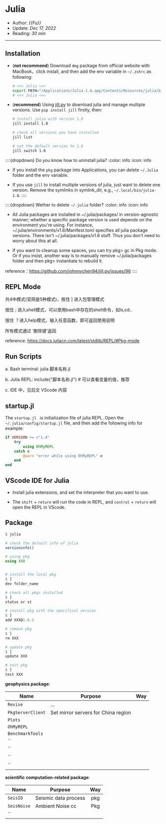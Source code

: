 # Julia

- Author: *{{Fu}}*
- Update: *Dec 17, 2022*
- Reading: *30 min*

---



## Installation

- (**not recommend**)  Download `dmg` package from official website with MacBook，click install, and then add the env variable in `~/.zshrc` as following:

    ```bash
    # >>> Julia >>>
    export PATH="/Applications/Julia-1.6.app/Contents/Resources/julia/bin/:$PATH"
    # <<< Julia <<<
    ```

- (**recommend**) Using [jill.py](https://github.com/johnnychen94/jill.py) to download julia and manage multiple versions. Use `pip install jill` firstly, then:

    ```bash
    # install julia with version 1.8
    jill install 1.8 		

    # check all versions you have installed
    jill list  			

    # set the default version to 1.6
    jill switch 1.6 		
    ```

::::{dropdown} Do you know how to uninstall julia?
:color: info
:icon: info

- If you install the `pkg` package into Applications, you can delete `~/.Julia` folder and the env variable.

- If you use `jill` to install multiple versions of julia, just want to delete one version.
Remove the symlinks in symlink_dir, e.g., `~/.local/bin/julia-1.6`.
::::


::::{dropdown} Wether to delete `~/.julia` folder?
:color: info
:icon: info

* All Julia packages are installed in ~/.julia/packages/ in version-agnostic manner; whether a specific package version is used depends on the environment you're using. For instance, ~/.julia/environments/v1.6/Manifest.toml specifies all julia package versions. There isn't ~/.julia/packages/v1.6 stuff. Thus you don't need to worry about this at all.

* If you want to cleanup some spaces, you can try pkg> gc in Pkg mode. Or if you insist, another way is to manually remove ~/.julia/packages folder and then pkg> instantiate to rebuild it.

reference：https://github.com/johnnychen94/jill.py/issues/96
::::



## REPL Mode



共4中模式(官网是5种模式)，按住 ] 进入包管理模式

按住 ; 进入shell模式，可以使用bash中存在的shell命令，如ls,cd..

按住 ？进入help模式，输入任意函数，即可返回使用说明

所有模式通过 ’删除键‘返回

reference: https://docs.juliacn.com/latest/stdlib/REPL/#Pkg-mode




## Run Scripts

	
a. Bash terminal: julia 脚本名称.jl   

b. Julia REPL: include("脚本名称.jl")   # 可以查看变量的值，推荐

c. IDE 中，见后文 VScode 内容




## startup.jl  
The `startup.jl ` is initialization file of julia REPL.
Open the `~/.julia/config/startup.jl` file, and then add the following info for example:

```julia
if VERSION >= v"1.4"
    try
        using OhMyREPL
    catch e
        @warn "error while using OhMyREPL" e
    end
end
```





## VScode IDE for Julia

- Install julia extensions, and set the interpreter that you want to use.

- The `shift` + `return` will run the code in REPL,
and `control` + `return` will open the REPL in VScode.



## Package

```julia
$ julia

# check the default info of julia
versioninfo()

# using pkg
using XXX 			


# install the local pkg
$ ]
dev folder_name

# check all pkgs installed
$ ]
status or st

# install pkg with the specifical version
$ ]
add XXX@1.6.2 		

# remove pkg
$ ]
rm XXX 			

# update pkg
$ ]
update XXX  

# test pkg
$ ]
test XXX 			

```



**geophysics package**:

|     Name     |    Purpose    |     Way       |     
| ------------ | ------------- | :-----------: |
| `Revise`       | ...           |    |
| `PkgServerClient`   | Set mirror servers for China region      |      |
| `Plots`   |        |      |
| `OhMyREPL`   |        |      |
| `BenchmarkTools`   |        |      |
| ``   |        |      |
| ``   |        |      |
| ``   |        |      |
| ``   |        |      |

**scientific computation-related package**:

|    Name       |    Purpose    |    Way       |     
| ------------  | ------------- | :----------: |
| `SeisIO`       | Seismic data process          | pkg       |
| `SeisNoise`   |  Ambient Noise cc      | Pkg     |
| ``   |        |      |



